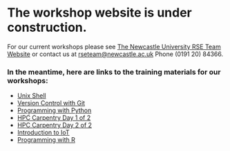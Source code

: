 # The workshop website is under construction.  

For our current workshops please see [The Newcastle University RSE Team Website](https://rse.ncldata.dev/events) or contact us at rseteam@newcastle.ac.uk
Phone (0191 20) 84366.   

### In the meantime, here are links to the training materials for our workshops:

- [Unix Shell](https://swcarpentry.github.io/shell-novice/)
- [Version Control with Git](https://nclrse-training.github.io/git-ultra-novice/)
- [Programming with Python](https://carpentries-incubator.github.io/python-novice-programming-gapminder/)
- [HPC Carpentry Day 1 of 2](https://swcarpentry.github.io/shell-novice/)
- [HPC Carpentry Day 2 of 2](https://carpentries-incubator.github.io/hpc-intro/)
- [Introduction to IoT](https://carpentries-incubator.github.io/iot-novice/index.html)
- [Programming with R](https://swcarpentry.github.io/r-novice-gapminder/)
